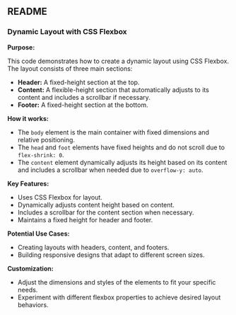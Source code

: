 ## README

### Dynamic Layout with CSS Flexbox

**Purpose:**

This code demonstrates how to create a dynamic layout using CSS Flexbox. The layout consists of three main sections:

* **Header:** A fixed-height section at the top.
* **Content:** A flexible-height section that automatically adjusts to its content and includes a scrollbar if necessary.
* **Footer:** A fixed-height section at the bottom.

**How it works:**

* The `body` element is the main container with fixed dimensions and relative positioning.
* The `head` and `foot` elements have fixed heights and do not scroll due to `flex-shrink: 0`.
* The `content` element dynamically adjusts its height based on its content and includes a scrollbar when needed due to `overflow-y: auto`.

**Key Features:**

* Uses CSS Flexbox for layout.
* Dynamically adjusts content height based on content.
* Includes a scrollbar for the content section when necessary.
* Maintains a fixed height for header and footer.

**Potential Use Cases:**

* Creating layouts with headers, content, and footers.
* Building responsive designs that adapt to different screen sizes.

**Customization:**

* Adjust the dimensions and styles of the elements to fit your specific needs.
* Experiment with different flexbox properties to achieve desired layout behaviors.
